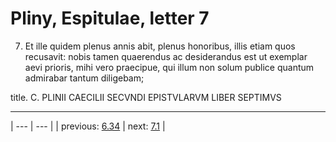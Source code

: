# Pliny, Espitulae, letter 7

7. Et ille quidem plenus annis abit, plenus honoribus, illis etiam quos recusavit: nobis tamen quaerendus ac desiderandus est ut exemplar aevi prioris, mihi vero praecipue, qui illum non solum publice quantum admirabar tantum diligebam;



title. C. PLINII CAECILII SECVNDI EPISTVLARVM LIBER SEPTIMVS



---

| --- | --- |
| previous: [6.34](../6.34/) | next: [7.1](../7.1/) |